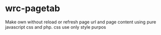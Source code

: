 # wrc-pagetab
Make own without reload or refresh page url and page content using pure javascript css and php. css use only style purpos
